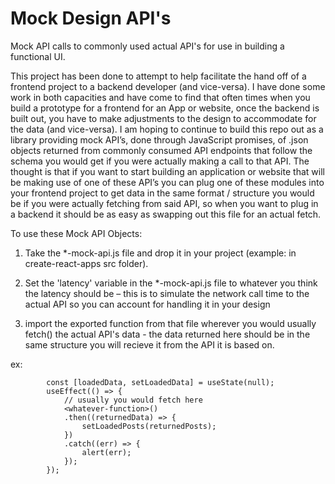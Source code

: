 # Mock Design API's

Mock API calls to commonly used actual API's for use in building a functional UI.

This project has been done to attempt to help facilitate the hand off of a frontend project to a backend developer (and vice-versa). I have done some work in both capacities and have come to find that often times when you build a prototype for a frontend for an App or website, once the backend is built out, you have to make adjustments to the design to accommodate for the data (and vice-versa). I am hoping to continue to build this repo out as a library providing mock API’s, done through JavaScript promises, of .json objects returned from commonly consumed API endpoints that follow the schema you would get if you were actually making a call to that API. The thought is that if you want to start building an application or website that will be making use of one of these API’s you can plug one of these modules into your frontend project to get data in the same format / structure you would be if you were actually fetching from said API, so when you want to plug in a backend it should be as easy as swapping out this file for an actual fetch. 

 

To use these Mock API Objects: 

1. Take the *-mock-api.js file and drop it in your project (example: in create-react-apps src folder). 

2.   Set the 'latency' variable in the *-mock-api.js file to whatever you think the latency should be – this is to simulate the network call time to the actual API so you can account for handling it in your design 

3. import the exported function from that file wherever you would usually fetch() the actual API's data - the data returned here should be in the same structure you will recieve it from the API it is based on. 

ex: 

            const [loadedData, setLoadedData] = useState(null); 
            useEffect(() => { 
                // usually you would fetch here 
                <whatever-function>() 
                .then((returnedData) => { 
                    setLoadedPosts(returnedPosts); 
                }) 
                .catch((err) => { 
                    alert(err); 
                }); 
            }); 

 
